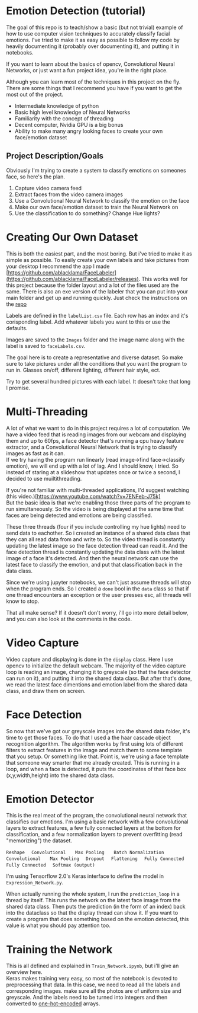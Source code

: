 # Emotion Detection (tutorial)
The goal of this repo is to teach/show a basic (but not trivial) example of how to use computer vision techniques to accurately classify facial emotions. I've tried to make it as easy as possible to follow my code by heavily documenting it (probably over documenting it), and putting it in notebooks.  


If you want to learn about the basics of opencv, Convolutional Neural Networks, 
or just want a fun project idea, you're in the right place.

Although you can learn most of the techniques in this project on the fly. 
There are some things that I recommend you have if you want to get the most out of the project.
- Intermediate knowledge of python
- Basic high level knowledge of Neural Networks
- Familiarity with the concept of threading
- Decent computer, Nvidia GPU is a big bonus
- Ability to make many angry looking faces to create your own face/emotion dataset

## Project Description/Goals
Obviously I'm trying to create a system to classify emotions on someones face, so here's the plan.
1. Capture video camera feed
2. Extract faces from the video camera images
3. Use a Convolutional Neural Network to classify the emotion on the face
4. Make our own face/emotion dataset to train the Neural Network on
5. Use the classification to do something? Change Hue lights?


# Creating Our Own Dataset
This is both the easiest part, and the most boring. But i've tried to make it as simple as possible. To easily create your own labels and take pictures from your desktop I recommend the app I made [https://github.com/ablacklama/FaceLabeler](https://github.com/ablacklama/FaceLabeler/releases). This works well for this project because the folder layout and a lot of the files used are the same. There is also an exe version of the labeler that you can put into your main folder and get up and running quickly. Just check the instructions on the [repo](https://github.com/ablacklama/FaceLabeler)

Labels are defined in the `labelList.csv` file. Each row has an index and it's corisponding label. Add whatever labels you want to this or use the defaults.

Images are saved to the `Images` folder and the image name along with the label is saved to `faceLabels.csv`.

The goal here is to create a representative and diverse dataset. So make sure to take pictures under all the conditions that you want the program to run in. Glasses on/off, different lighting, different hair style, ect.

Try to get several hundred pictures with each label. It doesn't take that long I promise.


# Multi-Threading
A lot of what we want to do in this project requires a lot of computation. We have a video feed that is reading images from our webcam and displaying them and up to 60fps, a face detector that's running a cpu heavy feature extractor, and a Convolutional Neural Network that is trying to classify images as fast as it can.  
If we try having the program run linearly (read image->find face->classify emotion), we will end up with a lot of lag. And I should know, i tried. So instead of staring at a slideshow that updates once or twice a second, I decided to use muiltithreading. 

If you're not familiar with multi-threaded applications, I'd suggest watching (this video.)[https://www.youtube.com/watch?v=7ENFeb-J75k]  
But the basic idea is that we're enabling those three parts of the program to run simultaneously. So the video is being displayed at the same time that faces are being detected and emotions are being classified. 

These three threads (four if you include controlling my hue lights) need to send data to eachother. So i created an instance of a shared data class that they can all read data from and write to. So the video thread is constantly updating the latest image so the face detection thread can read it. And the face detection thread is constantly updating the data class with the latest image of a face it's detected. And then the neural network can use the latest face to classify the emotion, and put that classification back in the data class.

Since we're using jupyter notebooks, we can't just assume threads will stop when the program ends. So I created a `done` bool in the `data` class so that if one thread encounters an exception or the user presses esc, all threads will know to stop.

That all make sense? If it doesn't don't worry, i'll go into more detail below, and you can also look at the comments in the code.



# Video Capture
Video capture and displaying is done in the `display` class. Here I use opencv to initialize the default webcam. The majority of the video capture loop is reading an image, changing it to greyscale (so that the face detector can run on it), and putting it into the shared data class. But after that's done, we read the latest face dimentions and emotion label from the shared data class, and draw them on screen. 



# Face Detection 
So now that we've got our greyscale images into the shared data folder, it's time to get those faces. To do that I used a the haar cascade object recognition algorithm. The algorithm works by first using lots of different filters to extract features in the image and match them to some template that you setup. Or something like that. Point is, we're using a face template that someone way smarter that me already created. This is running in a loop, and when a face is detected, it puts the coordinates of that face box (x,y,width,height) into the shared data class.


# Emotion Detector
This is the real meat of the program, the convolutional neural network that classifies our emotions. I'm using a basic network with a few convolutional layers to extract features, a few fully connected layers at the bottom for classification, and a few normalization layers to prevent overfitting (read "memorizing") the dataset. 

`Reshape  `
`Convolutional   `
`Max Pooling   `
`Batch Normalization  `
`Convolutional   `
`Max Pooling  `
`Dropout  `
`Flattening  `
`Fully Connected  `
`Fully Connected  `
`Softmax (output)`


I'm using Tensorflow 2.0's Keras interface to define the model in `Expression_Network.py`.

When actually running the whole system, I run the `prediction_loop` in a thread by itself. This runs the network on the latest face image from the shared data class. Then puts the prediction (in the form of an index) back into the dataclass so that the display thread can show it. If you want to create a program that does something based on the emotion detected, this value is what you should pay attention too.



# Training the Network
This is all defined and explained in `Train_Network.ipynb`, but i'll give an overview here.  
Keras makes training very easy, so most of the notebook is devoted to preprocessing that data. In this case, we need to read all the labels and corresponding images. make sure all the photos are of uniform size and greyscale. And the labels need to be turned into integers and then converted to [one-hot-encoded](https://hackernoon.com/what-is-one-hot-encoding-why-and-when-do-you-have-to-use-it-e3c6186d008f) arrays.
